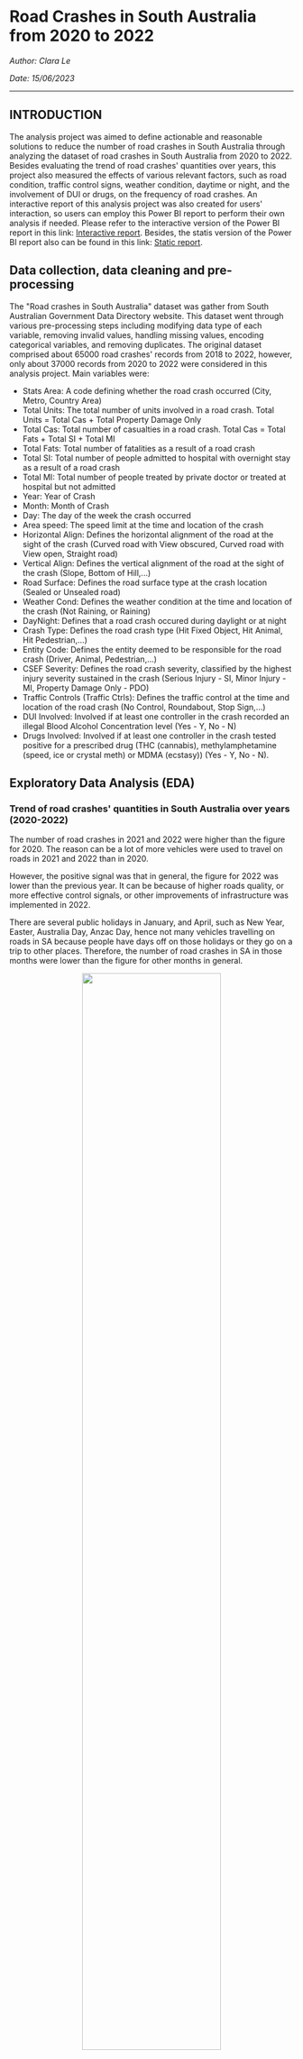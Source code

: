 # Road Crashes in South Australia from 2020 to 2022

_Author: Clara Le_

_Date: 15/06/2023_
___

## INTRODUCTION

The analysis project was aimed to define actionable and reasonable solutions to reduce the number of road crashes in South Australia through analyzing the dataset of road crashes in South Australia from 2020 to 2022. Besides evaluating the trend of road crashes' quantities over years, this project also measured the effects of various relevant factors, such as road condition, traffic control signs, weather condition, daytime or night, and the involvement of DUI or drugs, on the frequency of road crashes. An interactive report of this analysis project was also created for users' interaction, so users can employ this Power BI report to perform their own analysis if needed. Please refer to the interactive version of the Power BI report in this link: [Interactive report](https://github.com/Tien-le98/Road_crashes/blob/main/Road_crashes_SA.pbix). Besides, the statis version of the Power BI report also can be found in this link: [Static report](https://github.com/Tien-le98/Road_crashes/blob/main/Road_crashes_SA.pdf).

## Data collection, data cleaning and pre-processing
The "Road crashes in South Australia" dataset was gather from South Australian Government Data Directory website. This dataset went through various pre-processing steps including modifying data type of each variable, removing invalid values, handling missing values, encoding categorical variables, and removing duplicates. The original dataset comprised about 65000 road crashes' records from 2018 to 2022, however, only about 37000 records from 2020 to 2022 were considered in this analysis project. Main variables were:
+ Stats Area: A code defining whether the road crash occurred (City, Metro, Country Area)
+ Total Units: The total number of units involved in a road crash. Total Units = Total Cas + Total Property Damage Only
+ Total Cas: Total number of casualties in a road crash. Total Cas = Total Fats + Total SI + Total MI
+ Total Fats: Total number of fatalities as a result of a road crash
+ Total SI: Total number of people admitted to hospital with overnight stay as a result of a road crash
+ Total MI: Total number of people treated by private doctor or treated at hospital but not admitted
+ Year: Year of Crash
+ Month: Month of Crash
+ Day: The day of the week the crash occurred
+ Area speed: The speed limit at the time and location of the crash
+ Horizontal Align: Defines the horizontal alignment of the road at the sight of the crash (Curved road with View obscured, Curved road with View open, Straight road)
+ Vertical Align: Defines the vertical alignment of the road at the sight of the crash (Slope, Bottom of Hill,...)
+ Road Surface: Defines the road surface type at the crash location (Sealed or Unsealed road)
+ Weather Cond: Defines the weather condition at the time and location of the crash (Not Raining, or Raining)
+ DayNight: Defines that a road crash occured during daylight or at night
+ Crash Type: Defines the road crash type (Hit Fixed Object, Hit Animal, Hit Pedestrian,...)
+ Entity Code: Defines the entity deemed to be responsible for the road crash (Driver, Animal, Pedestrian,...)
+ CSEF Severity: Defines the road crash severity, classified by the highest injury severity sustained in the crash (Serious Injury - SI, Minor Injury - MI, Property Damage Only - PDO)
+ Traffic Controls (Traffic Ctrls): Defines the traffic control at the time and location of the road crash (No Control, Roundabout, Stop Sign,...)
+ DUI Involved: Involved if at least one controller in the crash recorded an illegal Blood Alcohol Concentration level (Yes - Y, No - N)
+ Drugs Involved: Involved if at least one controller in the crash tested positive for a prescribed drug (THC (cannabis), methylamphetamine (speed, ice or crystal meth) or MDMA (ecstasy)) (Yes - Y, No - N).

## Exploratory Data Analysis (EDA)
### Trend of road crashes' quantities in South Australia over years (2020-2022)

The number of road crashes in 2021 and 2022 were higher than the figure for 2020. The reason can be a lot of more vehicles were used to travel on roads in 2021 and 2022 than in 2020.

However, the positive signal was that in general, the figure for 2022 was lower than the previous year. It can be because of higher roads quality, or more effective control signals, or other improvements of infrastructure was implemented in 2022.

There are several public holidays in January, and April, such as New Year, Easter, Australia Day, Anzac Day, hence not many vehicles travelling on roads in SA because people have days off on those holidays or they go on a trip to other places. Therefore, the number of road crashes in SA in those months were lower than the figure for other months in general.

<p align="center" width="100%">
    <img width="70%" src="https://github.com/Tien-le98/Road_crashes/blob/main/trend_over_years.png">
</p>

### Effect of Severity level and Stats Area on the total number of road crashes

Crashes are categorized into four main categories which are Fatality (Fatal), Property Damage Only (PDO), Serious Injury (SI), and Minor Injury (MI).

In Proper Damage Only and Minor Injury classes, the majority of crashes occurring in Metropolitan which can be five times higher than the figure for Country and more than 10 times higher than the figure for City.

In Serious Damage, the proportion of crashes happening in Country was much higher than its proportion in other severity categories. Particularly, the quantity of crashes happened in Country were about a half of the figure for Metropolitan area.

In Fatality, the number of crashes occured in the Country was even slightly higher than the figure for Metropolitan areas, and City has no road crashes with fatalities.

<p align="center" width="100%">
    <img width="70%" src="https://github.com/Tien-le98/Road_crashes/blob/main/quantity_severity level.png">
</p>

#### Average Area Speed limit of road crashes, by Severity level and Stats Area

The average area speed (shown in red lines) in Country was the highest, followed by the figure for Metropolitan, and the least speed was in City. This can be why least crashes happening in the City.

The majority of road crashses happened in areas allowing speeds between 50km/h and 60km/h, which are driving speeds in the Metropolitan areas. There is not a lot of road crashes happened in Country areas, which allow up to 100km/h. Although the area speed of Metropolitan was lower than the figure for Country, the total quantity of road crashes in Metropolitan was much higher than the figure for Country, it can be because there is a lot more vehicles travelling on roads in Metropolitan than in Country. Therefore, area speed might be not a major factor affecting the quantity of road crashes, but the number of vehicles travelling on roads may be a significant factor.

In Country areas, generally, the increase in area speed can result in the higher level of severity of road crashes. That can be why there was higher quantity of road crashes with fatalities in Country than in other areas.

<p align="center" width="100%">
    <img width="70%" src="https://github.com/Tien-le98/Road_crashes/blob/main/speed_area.png">
</p>

### Effect of Road Condition on the total number of road crashes

Most of road crashes happened on sealed roads, instead of unsealed roads. It can be because sealed roads can be constructed mostly in metropolitan areas, and major highways are always sealed. On the contrary, many roads in the countryside and remote areas may be unsealed. Therefore, the total number of road crashes happening on sealed roads were higher than the figure for unsealed roads because a lot more vehices travelling in Metropolitan and highways connecting states, than in Country areas.

Stat_area | Road Surface | Total crashes in 2020 | Total crashes in 2021 | Total crashes in 2022
--- | --- | --- | --- | ---
City | Sealed | 477 | 600 | 546
City | Unsealed | 2 | 6 | 3
Country | Sealed | 1471 | 1687 | 1685
Country | Unsealed | 278 | 288 | 280
Metropolitan | Sealed | 9197 | 10451 | 9712
Metropolitan | Unsealed | 97 | 113 | 120

It can be seen that less crashes happening on sealed roads in 2022 than in 2021, especially in Metropolitan area. In addition, most crashes occurred in T-Junction, Cross Road, Not Divided Road, and Divided Road.

### Effect of Horizontal Align and Severity on the total number of road crashes
The highest number of crashes occurred on straight road, followed by Curved road with Open View. In addition, more than 85% of road crashes caused minor injuries or Property Damage Only happened on straight roads. But in terms of crashes with serious injuries and fatalities, it can be seen that the proportion of Curved road with open view was much higher than its figure for other severity levels, which mean that curved roads can be one of main factors lead to crashes with higher severity levels. For example, in terms of road crashes with fatalities, upto 30% total road crashes occurred on Curved road with View open.

Severity |	Horizontal Align |	Total Crashes by Horiztontal Align and Severity	| Total crashes	Proportion (%)
---|---|---|---|
Fatal | Straight road | 155 | 246 | 63
Fatal | Curved, View open | 72 | 246 | 29
Fatal | Curved, View obscured | 19 | 246 | 8
MI | Straight road | 8270 | 9678 | 85
MI | Curved, View open | 984 | 9678 | 10
MI | Curved, View obscured | 424 | 9678 | 5
SI | Straight road | 1407 | 1890 | 74
SI | Curved, View open | 317 | 1890 | 17
SI | Curved, View obscured | 166 | 1890 | 9
PDO | Straight road | 21828 | 25095 | 87
PDO | Curved, View open | 2373 | 25095 | 9
PDO | Curved, View obscured | 894 | 25095 | 4

### Effect of Traffic Control on the total number of road crashes

The majority of crashes happened on roads without any traffic control signals (No Control). The second highest figure was for Traffic Signals in Metropolitan and City, and Give Way Sign in Country. Hence it raises a need to check traffic signals to evaluate if they are effective in controlling the traffic and whether new necessary control signals should be established on roads.

### Effect of Weather Condition and DayNight on the total number of road crashes

<a href="url"><img src="https://github.com/Tien-le98/Road_crashes/blob/main/weathercond_quantity_daynight.png" align="right" width = "50%" ></a>

In general, the majority of crashes happened in no raining condition. The proportion of crashes in no raining condition in 2022 was lower than the figure for 2021. However, the opposite was true for raining condition, because the percentage of crashes occuring in raining condition in 2022 was higher than the figure for 2021. 

Most of crashes occurred on daylight instead of night, on both raining and not raining condition. In addition, during raining condition, the quantity of road crashes happend during daylight was even higher than the figure for night. This issue happened can be because of human perspective. When people drive during daylight, they can have clearer visibility, hence they can drive less carefully than at night, and it leads to higher quantity of crashes during daylight than night.

In addition, the proportion of some crash types such as Hit fixed object, hit object on road, and hit pedestrian was higher at night on raining condition than during daylight. For example, in terms of Hit Object on Road, during daylight, only about 10% of crashes due to the rain. However, at night, more than 23% of crashes occurred because of the rain.

DayNight | Weather Condition | Crash Type | Total crashes by Weather Condition | Total crashes | Proportion (%)
---|---|---|---|---|---|
Daylight | Not raining | Hit Object on Road | 78 | 86 | 91
Daylight | Raining | Hit Object on Road | 8 | 86 | 9
Night | Not raining | Hit Object on Road | 50 | 65 | 77
Night | Raining | Hit Object on Road | 15 | 65 | 23

### Effect of Human behaviour on the total number of road crashes

<a href="url"><img src="https://github.com/Tien-le98/Road_crashes/blob/main/dui_drug_severity.png" align="right" width = "30%" ></a>

Most crashes happened when there was no DUI or Drugs Involved. And the proportion of crashes with DUI or Drug Involves was negligible, in comparison to the figure for crashes without DUI and Drugs. In crashes having injuries and fatalities, the contribution of crashes DUI involved and Drug involved were higher than its proportion in crashes with Property damage only. It means if a crash has injuries, or fatalities, it is more likely that there is a participation of DUI and Drugs.

In addition, the quantity of crashes with DUI involved in hit fixed object was larger than other types. The figure for Drug Involved also saw the same thing.

### Effect of Responsible entity on the total number of road crashes

Drivers take responsibility for most road crashes. Animals took responsibility for road crashes happening in Country and Metropolitan, not in City. In terms of road crashes with injuries and fatalities, the proportion of road crashed happened due to Pedestrian increased, which means that the responsibility of Pedestrian were more significant in crashes with higher severity levels.

<p align="center" width="100%">
    <img width="70%" src="https://github.com/Tien-le98/Road_crashes/blob/main/entitycode_severity.png">
</p>

## Conclusion

Through this analysis, there are several main points as belows:

+ The higher number of vehicles travelling on roads in 2021-2022 can be a reason for the higher road crashes' quantities in 2022 than the figure for previous years. However, the figure for 2022 was lower than 2021. It can be because of higher roads quality, or more effective control signals, or other improvements of infrastructure was implemented in 2022.
+ The majority of crashes occurring in Metropolitan. However, in Fatality class, the number of crashes occured in the Country was even slightly higher than the figure for Metropolitan areas.
+ The area speed in City was the least, compared to the figure for other areas. This can be why least crashes happening in the City.
+ The majority of road crashses happened in areas allowing speeds between 50km/h and 60km/h, which are driving speeds in the Metropolitan areas. Although the area speed of Metropolitan was lower than the figure for Country (100km/h), the total quantity of road crashes in Metropolitan was much higher than the figure for Country. It can be because there is a lot more vehicles travelling on roads in Metropolitan than in Country. Therefore, area speed might be not a major factor affecting the quantity of road crashes, but the number of vehicles travelling on roads may be a significant factor.
+ In Country areas, generally, the increase in area speed can result in the higher level of severity of road crashes. 
+ Most of road crashes happened on sealed roads, instead of unsealed roads. It can be because sealed roads can be constructed mostly in metropolitan areas, where higher number of vehicles travelling on roads.
+ The highest number of crashes occurred on straight road, followed by Curved road with Open View. In addition, more than 85% of road crashes caused minor injuries or Property Damage Only happened on straight roads. But in terms of crashes with serious injuries and fatalities, the proportion of Curved road with open view was much higher than its figure for other severity levels, which mean that curved roads can be one of main factors lead to crashes with higher severity levels. In terms of road crashes with fatalities, upto 30% total road crashes occurred on Curved road with View open.
+ The majority of crashes happened on roads without any traffic control signs. The second highest figure was for Traffic Signals in Metropolitan and City, and Give Way Sign in Country. Hence it raises a need to check traffic signals to evaluate if they are effective in controlling the traffic and whether new necessary control signals should be established on roads.
+ In general, the majority of crashes happened in no raining condition. In addition, most of crashes occurred on daylight instead of night, on both raining and not raining condition. In addition, during raining condition, the quantity of road crashes happend during daylight was even higher than the figure for night. This issue happened can be because of human perspective. When people drive during daylight, they can have clearer visibility, hence they can drive less carefully than at night, and it leads to higher quantity of crashes during daylight than night.
+ The proportion of some crash types such as Hit fixed object, hit object on road, and hit pedestrian was higher at night on raining condition than during daylight.
+ Most crashes happened when there was no DUI or Drugs Involved. And the proportion of crashes with DUI or Drug Involves was negligible, in comparison to the figure of no DUI and no Drugs. In crashes having injuries and fatalities, the contribution of crashes DUI involved and Drug involved were higher than its proportion in crashes with Property damage only. It means if a crash has injuries, or fatalities, it is more likely that there is a participation of DUI and Drugs.
+ Drivers take responsibility for most road crashes. Animals took responsibility for road crashes happening in Country and Metropolitan, not in City. In terms of road crashes with Serious Injury and Fatalities, the proportion of Pedestrian increased, which means that the responsibility of Pedestrian were more significant in crashes with higher severity levels.

Please refer to the analysis report in this link: [Analysis report](https://github.com/Tien-le98/Road_crashes/blob/main/Road_Crashes_in_SA.ipynb)

